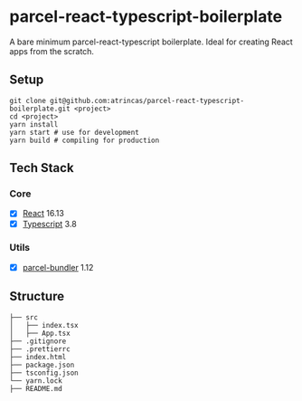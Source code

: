 # parcel-react-typescript-boilerplate

A bare minimum parcel-react-typescript boilerplate.
Ideal for creating React apps from the scratch.

## Setup

```shell
git clone git@github.com:atrincas/parcel-react-typescript-boilerplate.git <project>
cd <project>
yarn install
yarn start # use for development
yarn build # compiling for production
```

## Tech Stack

### Core

- [x] [React](https://facebook.github.io/react/) 16.13
- [x] [Typescript](https://www.typescriptlang.org/) 3.8

### Utils

- [x] [parcel-bundler](https://parceljs.org) 1.12

## Structure

```text
├── src
│   ├── index.tsx
│   ├── App.tsx
├── .gitignore
├── .prettierrc
├── index.html
├── package.json
├── tsconfig.json
└── yarn.lock
├── README.md
```

